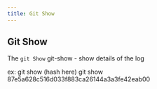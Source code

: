 ```yaml
---
title: Git Show 
---
```


## Git Show
The `git Show` git-show - show details of the log 

ex:
git show (hash here)
git show 87e5a628c516d033f883ca26144a3a3fe42eab00
